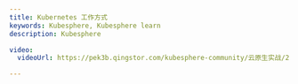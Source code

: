 ```yaml
---
title: Kubernetes 工作方式
keywords: Kubesphere, Kubesphere learn
description: Kubesphere

video: 
  videoUrl: https://pek3b.qingstor.com/kubesphere-community/云原生实战/27、Kubernetes-基础概念-集群的方式.mp4

---
```

